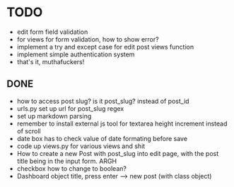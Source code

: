 # TODO

- edit form field validation
- for views for form validation, how to show error?
- implement a try and except case for edit post views function
- implement simple authentication system
- that's it, muthafuckers!

## DONE

- how to access post slug? is it post_slug? instead of post_id
- urls.py set up url for post_slug regex
- set up markdown parsing
- remember to install external js tool for textarea height increment instead of scroll
- date box has to check value of date formating before save
- code up views.py for various views and shit
- How to create a new Post with post_slug into edit page, with the post title being in the input form. ARGH
- checkbox how to change to boolean?
- Dashboard object title, press enter --> new post (with class object)